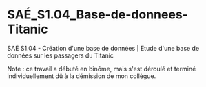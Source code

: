 # SAÉ_S1.04_Base-de-donnees-Titanic
SAÉ S1.04 - Création d'une base de données | Etude d'une base de données sur les passagers du Titanic

Note : ce travail a débuté en binôme, mais s'est déroulé et terminé individuellement dû à la démission de mon collègue.
